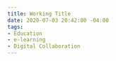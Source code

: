 ```yaml
---
title: Working Title
date: 2020-07-03 20:42:00 -04:00
tags:
- Education
- e-learning
- Digital Collaboration
---
```


